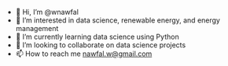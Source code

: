 - 👋 Hi, I’m @wnawfal
- 👀 I’m interested in data science, renewable energy, and energy management 
- 🌱 I’m currently learning data science using Python
- 💞️ I’m looking to collaborate on data science projects
- 📫 How to reach me nawfal.w@gmail.com

<!---
wnawfal/wnawfal is a ✨ special ✨ repository because its `README.md` (this file) appears on your GitHub profile.
You can click the Preview link to take a look at your changes.
--->
